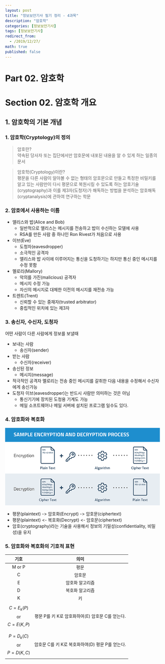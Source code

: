 ```yaml
---
layout: post
title: "정보보안기사 필기 정리 - 4과목"
description: "암호학"
categories: [정보보안기사]
tags: [정보보안기사]
redirect_from:
  - /2019/12/27/
math: true
published: false
---
```


# Part 02. 암호학

# Section 02. 암호학 개요

## 1. 암호학의 기본 개념

### 1. 암호학(Cryptology)의 정의

> 암호란?<br>
> 약속된 당사자 또는 집단에서만 암호문에 내포된 내용을 알 수 있게 하는 일종의 문서

> 암호학(Cryptology)이란?<br>
> 평문을 다른 사람이 알아볼 수 없는 형태의 암호문으로 만들고
> 특정한 비밀키를 알고 있는 사람만이 다시 평문으로 복원시킬 수 있도록 하는 암호기술(cryptography)과
> 이를 제3자(도청자)가 해독하는 방법을 분석하는 암호해독(cryptanalysis)에 관하여 연구하는 학문

### 2. 암호에서 사용하는 이름

- 앨리스와 밥(Alice and Bob)
  - 일반적으로 앨리스는 메시지를 전송하고 밥이 수신하는 모델에 사용
  - RSA를 만든 사람 중 하나인 Ron Rivest가 처음으로 사용
- 이브(Eve)
  - 도청자(eavesdropper)
  - 소극적인 공격자
  - 앨리스와 밥 사이에 이루어지는 통신을 도청하기는 하지만 통신 중인 메시지를 수정 못함
- 멜로리(Mallory)
  - 악의를 가진(malicious) 공격자
  - 메시지 수정 가능
  - 자신의 메시지로 대체한 이전의 메시지를 재전송 가능
- 트렌트(Trent)
  - 신뢰할 수 있는 중재자(trusted arbitrator)
  - 중립적인 위치에 있는 제3자

### 3. 송신자, 수신자, 도청자

어떤 사람이 다른 사람에게 정보를 보낼때

- 보내는 사람
  - 송신자(sender)
- 받는 사람
  - 수신자(receiver)
- 송신된 정보
  - 메시지(message)
- 적극적인 공격자 멜로리는 전송 중인 메시지를 갈취한 다음 내용을 수정해서 수신자에게 송신가능
- 도청자 이브(eavesdropper)는 반드시 사람만 의미하는 것은 아님
  - 통신기기에 장치된 도청용 기계도 가능
  - 메일 소프트웨어나 메일 서버에 설치된 프로그램 일수도 있다.

### 4. 암호화와 복호화

<img src="/assets/img/posts/2019-12-27-information-security-4/In_Page_Encryption_Decryption_Diagram_700.png">

- 평문(plaintext) -> 암호화(Encrypt) -> 암호문(ciphertext)
- 평문(plaintext) <- 복호화(Decrypt) <- 암호문(ciphertext)
- 암호(cryptography)라는 기술을 사용해서 정보의 기밀성(confidentiality, 비밀성)을 유지

### 5. 암호화와 복호화의 기호적 표현

|                 기호                  |                       의미                       |
| :-----------------------------------: | :----------------------------------------------: |
|                M or P                 |                       평문                       |
|                   C                   |                      암호문                      |
|                   E                   |                 암호화 알고리즘                  |
|                   D                   |                 복호화 알고리즘                  |
|                   K                   |                        키                        |
| $$ C = E_k(P) $$ or $$ C = E(K, P) $$ | 평문 P를 키 K로 암호화하여(E) 암호문 C를 얻는다. |
| $$ P = D_k(C) $$ or $$ P = D(K, C) $$ | 암호문 C를 키 K로 복호화하여(D) 평문 P를 얻는다. |
